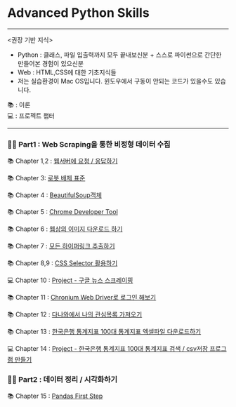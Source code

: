 # Advanced Python Skills
***

<권장 기반 지식>

- Python : 클래스, 파일 입출력까지 모두 끝내보신분 + 스스로 파이썬으로 간단한 만들어본 경험이 있으신분
- Web : HTML,CSS에 대한 기초지식들  
- 저는 실습환경이 Mac OS입니다. 윈도우에서 구동이 안되는 코드가 있을수도 있습니다.

📚 : 이론<br>
💻 : 프로젝트 챕터
***
### 🧑‍💻 Part1 : Web Scraping을 통한 비정형 데이터 수집

📚 Chapter 1,2 : [웹서버에 요청 / 응답하기](https://github.com/J-hoplin1/100_PythonProblem_for_working_level_staff/blob/main/Markdowns/ch1_2.md)

📚 Chapter 3: [로봇 배제 표준](https://github.com/J-hoplin1/100_PythonProblem_for_working_level_staff/blob/main/Markdowns/ch3.md)

📚 Chapter 4 : [BeautifulSoup객체](https://github.com/J-hoplin1/100_PythonProblem_for_working_level_staff/blob/main/Markdowns/ch4.md)

📚 Chapter 5 : [Chrome Developer Tool](https://github.com/J-hoplin1/100_PythonProblem_for_working_level_staff/blob/main/Markdowns/ch5.md)

📚 Chapter 6 : [웹상의 이미지 다운로드 하기](https://github.com/J-hoplin1/100_PythonProblem_for_working_level_staff/blob/main/Markdowns/ch6.md)

📚 Chapter 7 : [모든 하이퍼링크 추출하기](https://github.com/J-hoplin1/Useful_Python_Skills/blob/main/Markdowns/ch7.md)

📚 Chapter 8,9 : [CSS Selector 활용하기](https://github.com/J-hoplin1/Useful_Python_Skills/blob/main/Markdowns/ch8_9.md)

💻 Chapter 10 : [Project - 구글 뉴스 스크레이핑](https://github.com/J-hoplin1/Useful_Python_Skills/blob/main/Markdowns/ch10.md)

📚 Chapter 11 : [Chronium Web Driver로 로그인 해보기](https://github.com/J-hoplin1/Useful_Python_Skills/blob/main/Markdowns/ch11.md)

📚 Chapter 12 : [다나와에서 나의 관심목록 가져오기](https://github.com/J-hoplin1/Useful_Python_Skills/blob/main/Markdowns/ch12.md)

📚 Chapter 13 : [한국은행 통계지표 100대 통계지표 엑셀파일 다운로드하기](https://github.com/J-hoplin1/Useful_Python_Skills/blob/main/Markdowns/ch13.md)

💻 Chapter 14 : [Project - 한국은행 통계지표 100대 통계지표 검색 / csv저장 프로그램 만들기](https://github.com/J-hoplin1/Useful_Python_Skills/blob/main/Markdowns/ch14.md)

### 🧑‍💻 Part2 : 데이터 정리 / 시각화하기

📚 Chapter 15 : [Pandas First Step](https://github.com/J-hoplin1/Useful_Python_Skills/blob/main/Markdowns/ch15.md)

